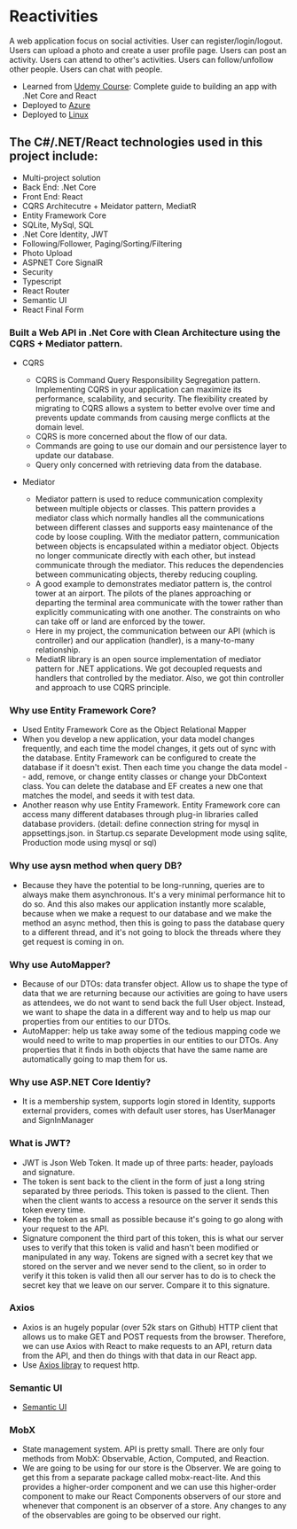 # Reactivities
A web application focus on social activities. User can register/login/logout. Users can upload a photo and create a user profile page. Users can post an activity. Users can attend to other's activities. Users can follow/unfollow other people. Users can chat with people.
- Learned from [Udemy Course](https://www.udemy.com/course/complete-guide-to-building-an-app-with-net-core-and-react/): Complete guide to building an app with .Net Core and React
- Deployed to [Azure](https://reactivitiesplus.azurewebsites.net/)
- Deployed to [Linux](http://167.71.116.142/)

## The C#/.NET/React technologies used in this project include:
- Multi-project solution
- Back End: .Net Core
- Front End: React
- CQRS Architecutre + Meidator pattern, MediatR
- Entity Framework Core
- SQLite, MySql, SQL
- .Net Core Identity, JWT
- Following/Follower, Paging/Sorting/Filtering
- Photo Upload
- ASPNET Core SignalR
- Security
- Typescript
- React Router
- Semantic UI
- React Final Form


### Built a Web API in .Net Core with Clean Architecture using the CQRS + Mediator pattern.
- CQRS
  - CQRS is Command Query Responsibility Segregation pattern. Implementing CQRS in your application can maximize its performance, scalability, and security. The flexibility created by migrating to CQRS allows a system to better evolve over time and prevents update commands from causing merge conflicts at the domain level.
  - CQRS is more concerned about the flow of our data. 
  - Commands are going to use our domain and our persistence layer to update our database. 
  - Query only concerned with retrieving data from the database.

- Mediator
  - Mediator pattern is used to reduce communication complexity between multiple objects or classes. This pattern provides a mediator class which normally handles all the communications between different classes and supports easy maintenance of the code by loose coupling.  With the mediator pattern, communication between objects is encapsulated within a mediator object. Objects no longer communicate directly with each other, but instead communicate through the mediator. This reduces the dependencies between communicating objects, thereby reducing coupling.
  - A good example to demonstrates mediator pattern is, the control tower at an airport. The pilots of the planes approaching or departing the terminal area communicate with the tower rather than explicitly communicating with one another. The constraints on who can take off or land are enforced by the tower. 
  - Here in my project, the communication between our API (which is controller) and our application (handler), is a many-to-many relationship. 
  - MediatR library is an open source implementation of mediator pattern for .NET applications. We got decoupled requests and handlers that controlled by the mediator. Also, we got thin controller and approach to use CQRS principle.

### Why use Entity Framework Core?
- Used Entity Framework Core as the Object Relational Mapper
- When you develop a new application, your data model changes frequently, and each time the model changes, it gets out of sync with the database. Entity Framework can be configured to create the database if it doesn't exist. Then each time you change the data model -- add, remove, or change entity classes or change your DbContext class. You can delete the database and EF creates a new one that matches the model, and seeds it with test data. 
- Another reason why use Entity Framework. Entity Framework core can access many different databases through plug-in libraries called database providers. 
(detail: define connection string for mysql in appsettings.json. in Startup.cs separate Development mode using sqlite, Production mode using mysql or sql)

### Why use aysn method when query DB?
- Because they have the potential to be long-running, queries are to always make them asynchronous. It's a very minimal performance hit to do so. And this also makes our application instantly more scalable, because when we make a request to our database and we make the method an async method, then this is going to pass the database query to a different thread, and it's not going to block the threads where they get request is coming in on.

### Why use AutoMapper?
- Because of our DTOs: data transfer object.  Allow us to shape the type of data that we are returning because our activities are going to have users as attendees, we do not want to send back the full User object. Instead, we want to shape the data in a different way and to help us map our properties from our entities to our DTOs.
- AutoMapper: help us take away some of the tedious mapping code we would need to write to map properties in our entities to our DTOs. Any properties that it finds in both objects that have the same name are automatically going to map them for us.

### Why use ASP.NET Core Identiy?
- It is a membership system, supports login stored in Identity, supports external providers, comes with default user stores, has UserManager and SignInManager

### What is JWT?
- JWT is Json Web Token. It made up of three parts: header, payloads and signature.
- The token is sent back to the client in the form of just a long string separated by three periods. This token is passed to the client. Then when the client wants to access a resource on the server it sends this token every time.
- Keep the token as small as possible because it's going to go along with your request to the API.
- Signature component the third part of this token, this is what our server uses to verify that this token is valid and hasn't been modified or manipulated in any way. Tokens are signed with a secret key that we stored on the server and we never send to the client, so in order to verify it this token is valid then all our server has to do is to check the secret key that we leave on our server. Compare it to this signature.

### Axios
- Axios is an hugely popular (over 52k stars on Github) HTTP client that allows us to make GET and POST requests from the browser. Therefore, we can use Axios with React to make requests to an API, return data from the API, and then do things with that data in our React app.
- Use [Axios libray](https://github.com/axios/axios) to request http.

### Semantic UI
- [Semantic UI](https://react.semantic-ui.com/)

### MobX
- State management system. API is pretty small. There are only four methods from MobX: Observable, Action, Computed, and Reaction.
- We are going to be using for our store is the Observer. We are going to get this from a separate package called mobx-react-lite. And this provides a higher-order component and we can use this higher-order component to make our React Components observers of our store and whenever that component is an observer of a store. Any changes to any of the observables are going to be observed our right.
